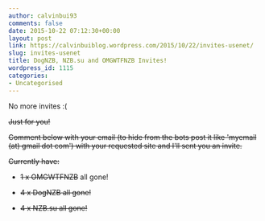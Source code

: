 ```yaml
---
author: calvinbui93
comments: false
date: 2015-10-22 07:12:30+00:00
layout: post
link: https://calvinbuiblog.wordpress.com/2015/10/22/invites-usenet/
slug: invites-usenet
title: DogNZB, NZB.su and OMGWTFNZB Invites!
wordpress_id: 1115
categories:
- Uncategorised
---
```


No more invites :(

<del>Just for you!</del>

<del>Comment below with your email (to hide from the bots post it like 'myemail (at) gmail dot com') with your requested site and I'll sent you an invite.</del>

<del>Currently have:</del>



	
  * <del>1 x OMGWTFNZB</del> all gone!

	
  * <del>4 x DogNZB all gone!</del>

	
  * <del>4 x NZB.su all gone!</del>


